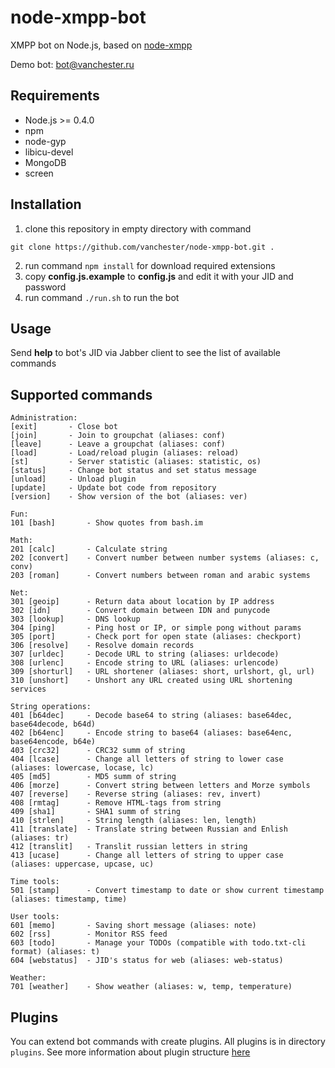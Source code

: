 node-xmpp-bot
=============

XMPP bot on Node.js, based on [node-xmpp](https://github.com/astro/node-xmpp)

Demo bot: bot@vanchester.ru

Requirements
------------
* Node.js >= 0.4.0
* npm
* node-gyp
* libicu-devel
* MongoDB
* screen

Installation
------------
1. clone this repository in empty directory with command
 ```
 git clone https://github.com/vanchester/node-xmpp-bot.git .
 ```
2. run command `npm install` for download required extensions
3. copy **config.js.example** to **config.js** and edit it with your JID and password
4. run command `./run.sh` to run the bot

Usage
-----
Send **help** to bot's JID via Jabber client to see the list of available commands

Supported commands
------------------
 ```
Administration:
 [exit]       - Close bot
 [join]       - Join to groupchat (aliases: conf)
 [leave]      - Leave a groupchat (aliases: conf)
 [load]       - Load/reload plugin (aliases: reload)
 [st]         - Server statistic (aliases: statistic, os)
 [status]     - Change bot status and set status message
 [unload]     - Unload plugin
 [update]     - Update bot code from repository
 [version]    - Show version of the bot (aliases: ver)

Fun:
 101 [bash]       - Show quotes from bash.im

Math:
 201 [calc]       - Calculate string
 202 [convert]    - Convert number between number systems (aliases: c, conv)
 203 [roman]      - Convert numbers between roman and arabic systems

Net:
 301 [geoip]      - Return data about location by IP address
 302 [idn]        - Convert domain between IDN and punycode
 303 [lookup]     - DNS lookup
 304 [ping]       - Ping host or IP, or simple pong without params
 305 [port]       - Check port for open state (aliases: checkport)
 306 [resolve]    - Resolve domain records
 307 [urldec]     - Decode URL to string (aliases: urldecode)
 308 [urlenc]     - Encode string to URL (aliases: urlencode)
 309 [shorturl]   - URL shortener (aliases: short, urlshort, gl, url)
 310 [unshort]    - Unshort any URL created using URL shortening services

String operations:
 401 [b64dec]     - Decode base64 to string (aliases: base64dec, base64decode, b64d)
 402 [b64enc]     - Encode string to base64 (aliases: base64enc, base64encode, b64e)
 403 [crc32]      - CRC32 summ of string
 404 [lcase]      - Change all letters of string to lower case (aliases: lowercase, locase, lc)
 405 [md5]        - MD5 summ of string
 406 [morze]      - Convert string between letters and Morze symbols
 407 [reverse]    - Reverse string (aliases: rev, invert)
 408 [rmtag]      - Remove HTML-tags from string
 409 [sha1]       - SHA1 summ of string
 410 [strlen]     - String length (aliases: len, length)
 411 [translate]  - Translate string between Russian and Enlish (aliases: tr)
 412 [translit]   - Translit russian letters in string
 413 [ucase]      - Change all letters of string to upper case (aliases: uppercase, upcase, uc)

Time tools:
 501 [stamp]      - Convert timestamp to date or show current timestamp (aliases: timestamp, time)

User tools:
 601 [memo]       - Saving short message (aliases: note)
 602 [rss]        - Monitor RSS feed
 603 [todo]       - Manage your TODOs (compatible with todo.txt-cli format) (aliases: t)
 604 [webstatus]  - JID's status for web (aliases: web-status)

Weather:
 701 [weather]    - Show weather (aliases: w, temp, temperature)
 ```

Plugins
-------
You can extend bot commands with create plugins. All plugins is in directory `plugins`. 
See more information about plugin structure [here](./plugins/README.md)
